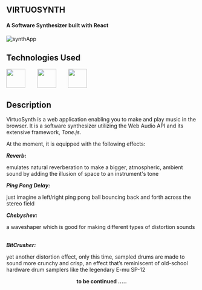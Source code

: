 ## VIRTUOSYNTH
<h4>A Software Synthesizer built with React</h4>

![synthApp](https://user-images.githubusercontent.com/92310262/173689911-0a180882-3ca4-4d01-b6df-19e76d41e06e.png)


## Technologies Used
<a href="https://tonejs.github.io/" target="_blank"><img src="https://user-images.githubusercontent.com/92310262/173690561-914a391b-9604-4713-a9a4-af8b3ad50f4c.png" height="50px" /></a>
&nbsp;&nbsp;&nbsp;&nbsp;&nbsp;&nbsp;
<a href="https://reactjs.org/" target="_blank"><img src="https://user-images.githubusercontent.com/92310262/173690803-09d779b2-e484-4035-88dc-2ba6f28713b5.png" height="50px" /></a>
&nbsp;&nbsp;&nbsp;&nbsp;&nbsp;&nbsp;
<a href="https://www.npmjs.com/" target="_blank"><img src="https://user-images.githubusercontent.com/92310262/173691508-1284ff8e-8640-4566-9256-e2a4975c569b.png" height="50px" /></a>
&nbsp;&nbsp;&nbsp;&nbsp;&nbsp;&nbsp;

## Description

VirtuoSynth is a web application enabling you to make and play music in the browser. It is a software synthesizer utilizing the Web Audio API and its extensive framework, <em>Tone.js</em>. 

At the moment, it is equipped with the following effects:

<p><strong><em>Reverb:</em></strong></p>

emulates natural reverberation to make a bigger, atmospheric, ambient sound by adding the illusion of space to an instrument's tone
&nbsp;&nbsp;&nbsp;&nbsp;&nbsp;&nbsp;

<p><strong><em>Ping Pong Delay:</em></strong></p>

just imagine a left/right ping pong ball bouncing back and forth across the stereo field
&nbsp;&nbsp;&nbsp;&nbsp;&nbsp;&nbsp;

<p><strong><em>Chebyshev:</em></strong></p>

a waveshaper which is good for making different types of distortion sounds
&nbsp;&nbsp;&nbsp;&nbsp;&nbsp;&nbsp;

<p><strong><em>BitCrusher:</em></strong></p>

yet another distortion effect, only this time, sampled drums are made to sound more crunchy and crisp, an effect that’s reminiscent of old-school hardware drum samplers like the legendary E-mu SP-12
&nbsp;&nbsp;&nbsp;&nbsp;&nbsp;&nbsp;

<div align="center"><strong>to be continued .....</strong></div>

